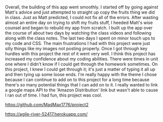 
Overall, the building of this app went smoothly. I started off by going against Matt's advice and just attempted to straight up copy the fruits thing we did in class. Just as Matt predicted, I could not fix all of the errors. After wasting almost an entire day on trying to shift my fruits stuff, I heeded Matt's wise counsel and began to rebuild my app from scratch. I built up the app over the course of about two days by watching the class videos and following along with the class notes. The last two days I spent on minor touch ups to my code and CSS. The main frustrations I had with this project were just silly things like my images not posting properly. Once I got through key hurdles with this project the rest of it went very well. I think this project has increased my confidence about my coding abilities. There were times in unit one where I didn't know if I could get through the homework sometimes. On this project, I knew I could get through it; it's just a matter of typing it all up and then tying up some loose ends. I'm really happy with the theme I chose because I can continue to add on to this project for a long time because there's so many potential things that I can add on to it. I really wanted to link a google maps API to the 'Amazon Distribution' link but wasn't able to cause I ran out of time. I had fun, this project was cool.







https://github.com/MadMax1776/project2



https://agile-river-52417.herokuapp.com/

